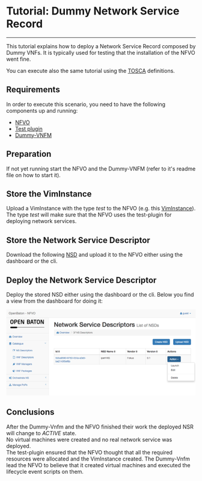 # Tutorial: Dummy Network Service Record
-----------------------------------------

This tutorial explains how to deploy a Network Service Record composed by Dummy VNFs. It is typically used for testing that the installation of the NFVO went fine.

You can execute also the same tutorial using the [TOSCA] definitions. 

## Requirements

In order to execute this scenario, you need to have the following components up and running: 
 
 * [NFVO]
 * [Test plugin]
 * [Dummy-VNFM] 

## Preparation

If not yet running start the NFVO and the Dummy-VNFM (refer to it's readme file on how to start it).

## Store the VimInstance

Upload a VimInstance with the type *test* to the NFVO (e.g. this [VimInstance]). 
The type *test* will make sure that the NFVO uses the test-plugin for deploying network services.  


## Store the Network Service Descriptor 

Download the following [NSD] and upload it to the NFVO either using the dashboard or the cli. 

## Deploy the Network Service Descriptor 

Deploy the stored NSD either using the dashboard or the cli. Below you find a view from the dashboard for doing it: 

![nsr-deployment][nsr-deployment]

## Conclusions

After the Dummy-Vnfm and the NFVO finished their work the deployed NSR will change to *ACTIVE* state.  
No virtual machines were created and no real network service was deployed.  
The test-plugin ensured that the NFVO thought that all the required resources were allocated and the VimInstance created. 
The Dummy-Vnfm lead the NFVO to believe that it created virtual machines and executed the lifecycle event scripts on them. 

<!---
References
-->
[nfvo-installation]:nfvo-installation.md
[Dummy-VNFM]: https://github.com/openbaton/dummy-vnfm-amqp
[vim-doc]:vim-instance-documentation
[Test Plugin]: https://github.com/openbaton/test-plugin
[NSD]: descriptors/tutorial-dummy-NSR/tutorial-dummy-NSR.json
[VimInstance]: descriptors/vim-instance/test-vim-instance.json
[nsr-deployment]: images/tutorials/tutorial-dummy-NSR/launch-NSD.png
[NFVO]: https://github.com/openbaton/NFVO
[TOSCA]: tosca-dummy-nsr.md

<!---
Script for open external links in a new tab
-->
<script type="text/javascript" charset="utf-8">
      // Creating custom :external selector
      $.expr[':'].external = function(obj){
          return !obj.href.match(/^mailto\:/)
                  && (obj.hostname != location.hostname);
      };
      $(function(){
        $('a:external').addClass('external');
        $(".external").attr('target','_blank');
      })
</script>

